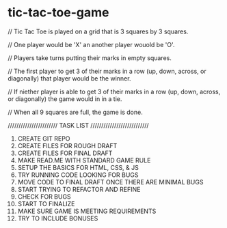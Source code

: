 # tic-tac-toe-game
// Tic Tac Toe is played on a grid that is 3 squares by 3 squares.

// One player would be 'X' an another player wouold be 'O'. 

// Players take turns putting their marks in empty squares.

// The first player to get 3 of their marks in a row (up, down, across, or diagonally) that player would be the winner.

// If niether player is able to get 3 of their marks in a row (up, down, across, or diagonally) the game would in in a tie. 

// When all 9 squares are full, the game is done. 

/////////////////////// TASK LIST ///////////////////////////

1.  CREATE GIT REPO
2.  CREATE FILES FOR ROUGH DRAFT
3.  CREATE FILES FOR FINAL DRAFT
4.  MAKE READ.ME WITH STANDARD GAME RULE
5.  SETUP THE BASICS FOR HTML, CSS, & JS 
6.  TRY RUNNING CODE LOOKING FOR BUGS
7.  MOVE CODE TO FINAL DRAFT ONCE THERE ARE MINIMAL BUGS 
8.  START TRYING TO REFACTOR AND REFINE 
9.  CHECK FOR BUGS 
10. START TO FINALIZE 
11. MAKE SURE GAME IS MEETING REQUIREMENTS
12. TRY TO INCLUDE BONUSES 